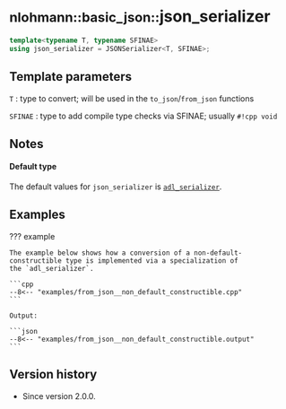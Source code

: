 # <small>nlohmann::basic_json::</small>json_serializer

```cpp
template<typename T, typename SFINAE>
using json_serializer = JSONSerializer<T, SFINAE>;
```

## Template parameters

`T`
:   type to convert; will be used in the `to_json`/`from_json` functions

`SFINAE`
:   type to add compile type checks via SFINAE; usually `#!cpp void`

## Notes

#### Default type

The default values for `json_serializer` is [`adl_serializer`](../adl_serializer/index.md).

## Examples

??? example

    The example below shows how a conversion of a non-default-constructible type is implemented via a specialization of
    the `adl_serializer`.

    ```cpp
    --8<-- "examples/from_json__non_default_constructible.cpp"
    ```

    Output:

    ```json
    --8<-- "examples/from_json__non_default_constructible.output"
    ```

## Version history

- Since version 2.0.0.
